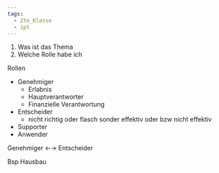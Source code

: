 ```yaml
---
tags:
  - 2te_Klasse
  - ipt
---
```

1. Was ist das Thema
2. Welche Rolle habe ich

Rollen
- Genehmiger 
	- Erlabnis 
	- Hauptverantworter 
	- Finanzielle Verantwortung
- Entscheider 
	- nicht richtig oder flasch sonder effektiv oder bzw nicht effektiv
- Supporter 
- Anwender

Genehmiger ←→ Entscheider

Bsp Hausbau
